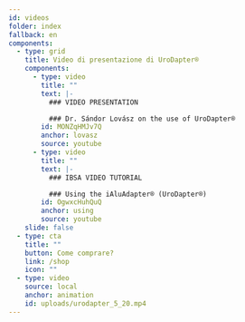 ```yaml
---
id: videos
folder: index
fallback: en
components:
  - type: grid
    title: Video di presentazione di UroDapter®
    components:
      - type: video
        title: ""
        text: |-
          ### VIDEO PRESENTATION

          ### Dr. Sándor Lovász on the use of UroDapter®
        id: MONZqHMJv7Q
        anchor: lovasz
        source: youtube
      - type: video
        title: ""
        text: |-
          ### IBSA VIDEO TUTORIAL

          ### Using the iAluAdapter® (UroDapter®)
        id: OgwxcHuhQuQ
        anchor: using
        source: youtube
    slide: false
  - type: cta
    title: ""
    button: Come comprare?
    link: /shop
    icon: ""
  - type: video
    source: local
    anchor: animation
    id: uploads/urodapter_5_20.mp4
---
```

